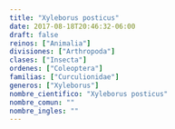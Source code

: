 ```yaml
---
title: "Xyleborus posticus"
date: 2017-08-18T20:46:32-06:00
draft: false
reinos: ["Animalia"]
divisiones: ["Arthropoda"]
clases: ["Insecta"]
ordenes: ["Coleoptera"]
familias: ["Curculionidae"]
generos: ["Xyleborus"]
nombre_cientifico: "Xyleborus posticus"
nombre_comun: ""
nombre_ingles: ""
---
```

